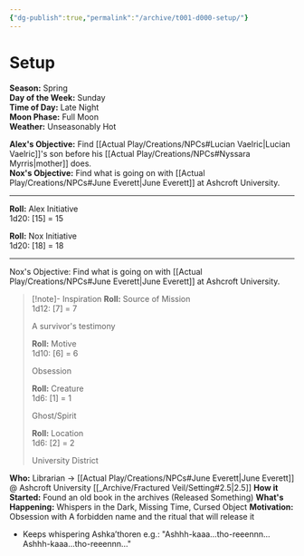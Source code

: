 ```yaml
---
{"dg-publish":true,"permalink":"/archive/t001-d000-setup/"}
---
```


# Setup

**Season:** Spring  
**Day of the Week:** Sunday  
**Time of Day:** Late Night  
**Moon Phase:** Full Moon  
**Weather:** Unseasonably Hot

**Alex's Objective:** Find [[Actual Play/Creations/NPCs#Lucian Vaelric\|Lucian Vaelric]]'s son before his [[Actual Play/Creations/NPCs#Nyssara Myrris\|mother]] does.  
**Nox's Objective:** Find what is going on with [[Actual Play/Creations/NPCs#June Everett\|June Everett]] at Ashcroft University.

***
**Roll:** Alex Initiative  
1d20: [15] = 15

**Roll:** Nox Initiative  
1d20: [18] = 18

***
Nox's Objective: Find what is going on with [[Actual Play/Creations/NPCs#June Everett\|June Everett]] at Ashcroft University.

> [!note]- Inspiration
> **Roll:** Source of Mission  
> 1d12: [7] = 7
>   
> A survivor's testimony
> 
> **Roll:** Motive  
> 1d10: [6] = 6
>   
> Obsession
> 
> **Roll:** Creature  
> 1d6: [1] = 1
>   
> Ghost/Spirit
> 
> **Roll:** Location  
> 1d6: [2] = 2
>   
> University District

**Who:** Librarian → [[Actual Play/Creations/NPCs#June Everett\|June Everett]] @ Ashcroft University [[_Archive/Fractured Veil/Setting#2.5\|2.5]]
**How it Started:** Found an old book in the archives (Released Something)
**What's Happening:** Whispers in the Dark, Missing Time, Cursed Object
**Motivation:** Obsession with A forbidden name and the ritual that will release it
* Keeps whispering Ashka’thoren e.g.: "Ashhh-kaaa…tho-reeennn… Ashhh-kaaa…tho-reeennn…"
